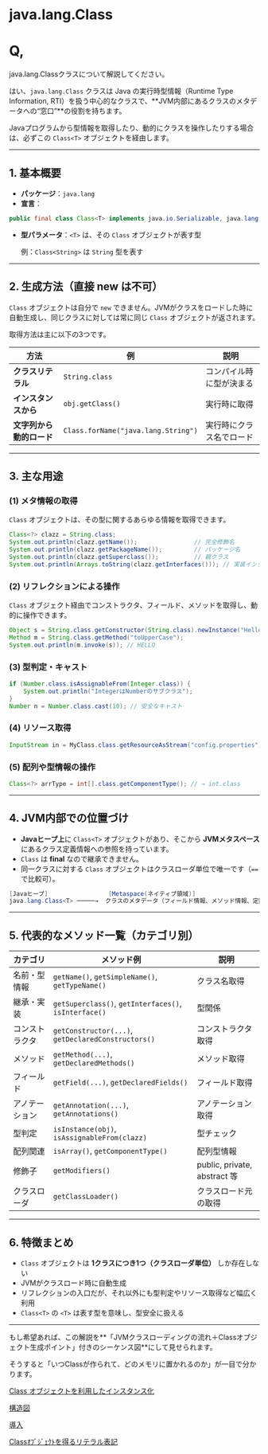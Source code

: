 # java.lang.Class

# Q,

java.lang.Classクラスについて解説してください。

はい、`java.lang.Class` クラスは Java の実行時型情報（Runtime Type Information, RTI）を扱う中心的なクラスで、**JVM内部にあるクラスのメタデータへの“窓口”**の役割を持ちます。

Javaプログラムから型情報を取得したり、動的にクラスを操作したりする場合は、必ずこの `Class<T>` オブジェクトを経由します。

---

## 1. 基本概要

- **パッケージ**：`java.lang`
- **宣言**：

```java
public final class Class<T> implements java.io.Serializable, java.lang.reflect.GenericDeclaration, java.lang.reflect.Type, java.lang.reflect.AnnotatedElement
```

- **型パラメータ**：`<T>` は、その `Class` オブジェクトが表す型
    
    例：`Class<String>` は `String` 型を表す
    

---

## 2. 生成方法（直接 new は不可）

`Class` オブジェクトは自分で `new` できません。JVMがクラスをロードした時に自動生成し、同じクラスに対しては常に同じ `Class` オブジェクトが返されます。

取得方法は主に以下の3つです。

| 方法 | 例 | 説明 |
| --- | --- | --- |
| **クラスリテラル** | `String.class` | コンパイル時に型が決まる |
| **インスタンスから** | `obj.getClass()` | 実行時に取得 |
| **文字列から動的ロード** | `Class.forName("java.lang.String")` | 実行時にクラス名でロード |

---

## 3. 主な用途

### (1) メタ情報の取得

`Class` オブジェクトは、その型に関するあらゆる情報を取得できます。

```java
Class<?> clazz = String.class;
System.out.println(clazz.getName());                // 完全修飾名
System.out.println(clazz.getPackageName());         // パッケージ名
System.out.println(clazz.getSuperclass());          // 親クラス
System.out.println(Arrays.toString(clazz.getInterfaces())); // 実装インタフェース
```

### (2) リフレクションによる操作

`Class` オブジェクト経由でコンストラクタ、フィールド、メソッドを取得し、動的に操作できます。

```java
Object s = String.class.getConstructor(String.class).newInstance("Hello");
Method m = String.class.getMethod("toUpperCase");
System.out.println(m.invoke(s)); // HELLO
```

### (3) 型判定・キャスト

```java
if (Number.class.isAssignableFrom(Integer.class)) {
    System.out.println("IntegerはNumberのサブクラス");
}
Number n = Number.class.cast(10); // 安全なキャスト
```

### (4) リソース取得

```java
InputStream in = MyClass.class.getResourceAsStream("config.properties");
```

### (5) 配列や型情報の操作

```java
Class<?> arrType = int[].class.getComponentType(); // → int.class
```

---

## 4. JVM内部での位置づけ

- **Javaヒープ上**に `Class<T>` オブジェクトがあり、そこから **JVMメタスペース**にあるクラス定義情報への参照を持っています。
- `Class` は **final** なので継承できません。
- 同一クラスに対する `Class` オブジェクトはクラスローダ単位で唯一です（`==` で比較可）。

```java
[Javaヒープ]                 [Metaspace(ネイティブ領域)]
java.lang.Class<T> ─────→  クラスのメタデータ（フィールド情報、メソッド情報、定数プール…）
```

---

## 5. 代表的なメソッド一覧（カテゴリ別）

| カテゴリ | メソッド例 | 説明 |
| --- | --- | --- |
| 名前・型情報 | `getName()`, `getSimpleName()`, `getTypeName()` | クラス名取得 |
| 継承・実装 | `getSuperclass()`, `getInterfaces()`, `isInterface()` | 型関係 |
| コンストラクタ | `getConstructor(...)`, `getDeclaredConstructors()` | コンストラクタ取得 |
| メソッド | `getMethod(...)`, `getDeclaredMethods()` | メソッド取得 |
| フィールド | `getField(...)`, `getDeclaredFields()` | フィールド取得 |
| アノテーション | `getAnnotation(...)`, `getAnnotations()` | アノテーション取得 |
| 型判定 | `isInstance(obj)`, `isAssignableFrom(clazz)` | 型チェック |
| 配列関連 | `isArray()`, `getComponentType()` | 配列型情報 |
| 修飾子 | `getModifiers()` | public, private, abstract 等 |
| クラスローダ | `getClassLoader()` | クラスロード元の取得 |

---

## 6. 特徴まとめ

- `Class` オブジェクトは **1クラスにつき1つ（クラスローダ単位）** しか存在しない
- JVMがクラスロード時に自動生成
- リフレクションの入口だが、それ以外にも型判定やリソース取得など幅広く利用
- `Class<T>` の `<T>` は表す型を意味し、型安全に扱える

---

もし希望あれば、この解説を**「JVMクラスローディングの流れ＋Classオブジェクト生成ポイント」付きのシーケンス図**にして見せられます。

そうすると「いつClassが作られて、どのメモリに置かれるのか」が一目で分かります。

[Class オブジェクトを利用したインスタンス化](java%20lang%20Class%2024b62cef735080769cf9d311d75505bf/Class%20%E3%82%AA%E3%83%96%E3%82%B8%E3%82%A7%E3%82%AF%E3%83%88%E3%82%92%E5%88%A9%E7%94%A8%E3%81%97%E3%81%9F%E3%82%A4%E3%83%B3%E3%82%B9%E3%82%BF%E3%83%B3%E3%82%B9%E5%8C%96%2024b62cef7350801bad26ee6e61cb63ac.md)

[構造図](java%20lang%20Class%2024b62cef735080769cf9d311d75505bf/%E6%A7%8B%E9%80%A0%E5%9B%B3%2024c62cef735080cf857fc3f3dec9471b.md)

[導入](java%20lang%20Class%2024b62cef735080769cf9d311d75505bf/%E5%B0%8E%E5%85%A5%2024c62cef73508038bc69e3655b606397.md)

[Classｵﾌﾞｼﾞｪｸﾄを得るリテラル表記](java%20lang%20Class%2024b62cef735080769cf9d311d75505bf/Class%EF%BD%B5%EF%BE%8C%EF%BE%9E%EF%BD%BC%EF%BE%9E%EF%BD%AA%EF%BD%B8%EF%BE%84%E3%82%92%E5%BE%97%E3%82%8B%E3%83%AA%E3%83%86%E3%83%A9%E3%83%AB%E8%A1%A8%E8%A8%98%2024c62cef735080ae86a0c17278af053f.md)
